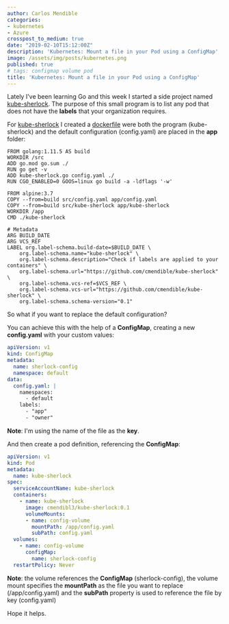 ```yaml
---
author: Carlos Mendible
categories:
- kubernetes
- Azure
crosspost_to_medium: true
date: "2019-02-10T15:12:00Z"
description: 'Kubernetes: Mount a file in your Pod using a ConfigMap'
image: /assets/img/posts/kubernetes.png
published: true
# tags: configmap volume pod
title: 'Kubernetes: Mount a file in your Pod using a ConfigMap'
---
```


Lately I've been learning Go and this week I started a side project named [kube-sherlock](https://github.com/cmendible/kube-sherlock). The purpose of this small program is to list any pod that does not have the **labels** that your organization requires.

For [kube-sherlock](https://github.com/cmendible/kube-sherlock) I created a [dockerfile](https://github.com/cmendible/kube-sherlock/blob/master/dockerfile) were both the program (kube-sherlock) and the default configuration (config.yaml) are placed in the **app** folder:

``` docker
FROM golang:1.11.5 AS build
WORKDIR /src
ADD go.mod go.sum ./
RUN go get -v
ADD kube-sherlock.go config.yaml ./
RUN CGO_ENABLED=0 GOOS=linux go build -a -ldflags '-w'

FROM alpine:3.7
COPY --from=build src/config.yaml app/config.yaml
COPY --from=build src/kube-sherlock app/kube-sherlock
WORKDIR /app
CMD ./kube-sherlock

# Metadata
ARG BUILD_DATE
ARG VCS_REF
LABEL org.label-schema.build-date=$BUILD_DATE \
    org.label-schema.name="kube-sherlock" \
    org.label-schema.description="Check if labels are applied to your containers" \
    org.label-schema.url="https://github.com/cmendible/kube-sherlock" \
    org.label-schema.vcs-ref=$VCS_REF \
    org.label-schema.vcs-url="https://github.com/cmendible/kube-sherlock" \
    org.label-schema.schema-version="0.1"
```

So what if you want to replace the default configuration?

You can achieve this with the help of a **ConfigMap**, creating a new **config.yaml** with your custom values:

``` yaml
apiVersion: v1
kind: ConfigMap
metadata:
  name: sherlock-config
  namespace: default
data:
  config.yaml: |
    namespaces:
      - default
    labels:
      - "app"
      - "owner"
```

**Note**: I'm using the name of the file as the **key**.

And then create a pod definition, referencing the **ConfigMap**:

``` yaml
apiVersion: v1
kind: Pod
metadata:
  name: kube-sherlock
spec:
  serviceAccountName: kube-sherlock
  containers:
    - name: kube-sherlock
      image: cmendibl3/kube-sherlock:0.1
      volumeMounts:
      - name: config-volume
        mountPath: /app/config.yaml
        subPath: config.yaml
  volumes:
    - name: config-volume
      configMap:
        name: sherlock-config
  restartPolicy: Never
```

**Note**: the volume references the **ConfigMap** (sherlock-config), the volume mount specifies the **mountPath** as the file you want to replace (/app/config.yaml) and the **subPath** property is used to reference the file by key (config.yaml)

Hope it helps.